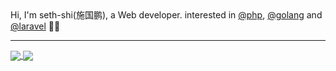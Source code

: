 <div>Hi, I'm seth-shi(施国鹏), 
a Web developer. 
interested in <a class="user-mention" data-hovercard-type="organization" data-hovercard-url="/orgs/php/hovercard" href="https://github.com/php">@php</a>, <a class="user-mention" data-hovercard-type="organization" data-hovercard-url="/orgs/golang/hovercard" href="https://github.com/golang">@golang</a> and <a class="user-mention" data-hovercard-type="organization" data-hovercard-url="/orgs/laravel/hovercard" href="https://github.com/laravel">@laravel</a> <g-emoji class="g-emoji" alias="mage_man" fallback-src="https://github.githubassets.com/images/icons/emoji/unicode/1f9d9-2642.png">🧙‍♂️</g-emoji></div>

****

<a href="https://github.com/anuraghazra/github-readme-stats">
  <img align="center" src="https://github-readme-stats.vercel.app/api?username=seth-shi&show_icons=true&hide=[%22contribs%22]&hide_title=true&count_private=true&title_color=355c7d&text_color=3f72af&bg_color=f9f7f7&icon_color=3282b8" />
</a>
<a href="https://github.com/anuraghazra/github-readme-stats">
  <img align="center" src="https://github-readme-stats.vercel.app/api/top-langs/?username=seth-shi&&hide=java,javascript,html&layout=compact" />
</a>
